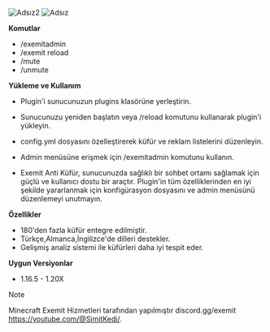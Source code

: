 ![Adsız2](https://github.com/user-attachments/assets/0bb3b3ac-47f7-47f2-ab07-6a6335788cf6) ![Adsız](https://github.com/user-attachments/assets/b5e29241-b326-4f11-94e0-7d1cc035bf73) 


**Komutlar**
- /exemitadmin
- /exemit reload
- /mute
- /unmute

**Yükleme ve Kullanım**

- Plugin'i sunucunuzun plugins klasörüne yerleştirin.
- Sunucunuzu yeniden başlatın veya /reload komutunu kullanarak plugin'i yükleyin.
- config.yml dosyasını özelleştirerek küfür ve reklam listelerini düzenleyin.
- Admin menüsüne erişmek için /exemitadmin komutunu kullanın.

- Exemit Anti Küfür, sunucunuzda sağlıklı bir sohbet ortamı sağlamak için güçlü ve kullanıcı dostu bir araçtır. Plugin'in tüm özelliklerinden en iyi şekilde yararlanmak için konfigürasyon dosyasını ve admin menüsünü düzenlemeyi unutmayın.


**Özellikler**
- 180'den fazla küfür entegre edilmiştir.
- Türkçe,Almanca,İngilizce'de dilleri destekler.
- Gelişmiş analiz sistemi ile küfürleri daha iyi tespit eder.


**Uygun Versiyonlar** 
- 1.16.5 - 1.20X


> [!NOTE]
> Minecraft Exemit Hizmetleri tarafından yapılmıştır discord.gg/exemit https://youtube.com/@SimitKedi/.
